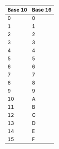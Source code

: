 | Base 10 | Base 16 |
| ------- | ------- |
| 0       | 0       |
| 1       | 1       |
| 2       | 2       |
| 3       | 3       |
| 4       | 4       |
| 5       | 5       |
| 6       | 6       |
| 7       | 7       |
| 8       | 8       |
| 9       | 9       |
| 10      | A       |
| 11      | B       |
| 12      | C       |
| 13      | D       |
| 14      | E       |
| 15      | F       |